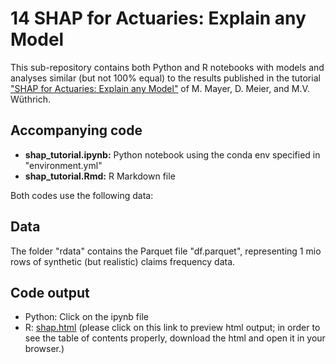 # 14 SHAP for Actuaries: Explain any Model

This sub-repository contains both Python and R notebooks with models and analyses similar (but not 100% equal) to the results published in the tutorial 
["SHAP for Actuaries: Explain any Model"](https://papers.ssrn.com/sol3/papers.cfm?abstract_id=4389797) of M. Mayer, D. Meier, and M.V. Wüthrich.

## Accompanying code

- **shap_tutorial.ipynb:** Python notebook using the conda env specified in "environment.yml"
- **shap_tutorial.Rmd:** R Markdown file

Both codes use the following data:

## Data

The folder "rdata" contains the Parquet file "df.parquet", representing 1 mio rows of synthetic (but realistic) claims frequency data.

## Code output

- Python: Click on the ipynb file
- R: [shap.html](https://htmlpreview.github.io/?https://github.com/JSchelldorfer/ActuarialDataScience/blob/master/14%20-%20SHAP/shap_tutorial.html) (please click on this link to preview html output; in order to see the table of contents properly, download the html and open it in your browser.)

